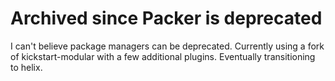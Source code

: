 # Archived since Packer is deprecated
I can't believe package managers can be deprecated.
Currently using a fork of kickstart-modular with a few additional plugins.
Eventually transitioning to helix.
